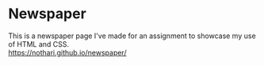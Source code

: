 # Newspaper

This is a newspaper page I've made for an assignment to showcase my use of HTML and CSS.<br>
https://nothari.github.io/newspaper/
